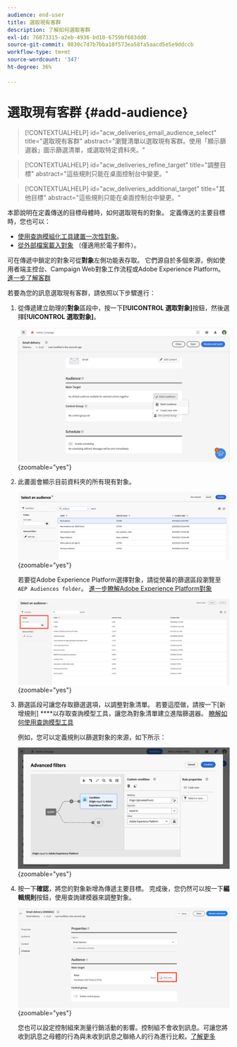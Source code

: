 ```yaml
---
audience: end-user
title: 選取現有客群
description: 了解如何選取客群
exl-id: 76873315-a2eb-4936-bd10-6759bf603dd0
source-git-commit: 0830c7d7b7bba10f573ea58fa5aacd5e5e9ddccb
workflow-type: tm+mt
source-wordcount: '347'
ht-degree: 36%

---
```



# 選取現有客群 {#add-audience}

>[!CONTEXTUALHELP]
>id="acw_deliveries_email_audience_select"
>title="選取現有客群"
>abstract="瀏覽清單以選取現有客群。使用「顯示篩選器」圖示篩選清單，或選取特定資料夾。"

>[!CONTEXTUALHELP]
>id="acw_deliveries_refine_target"
>title="調整目標"
>abstract="這些規則只能在桌面控制台中變更。"

>[!CONTEXTUALHELP]
>id="acw_deliveries_additional_target"
>title="其他目標"
>abstract="這些規則只能在桌面控制台中變更。"

本節說明在定義傳送的目標母體時，如何選取現有的對象。 定義傳送的主要目標時，您也可以：
* [使用查詢模組化工具建置一次性對象](one-time-audience.md)。
* [從外部檔案載入對象](file-audience.md) （僅適用於電子郵件）。

可在傳遞中鎖定的對象可從&#x200B;**對象**&#x200B;左側功能表存取。 它們源自於多個來源，例如使用者端主控台、Campaign Web對象工作流程或Adobe Experience Platform。 [進一步了解客群](manage-audience.md)

若要為您的訊息選取現有客群，請依照以下步驟進行：

1. 從傳遞建立助理的&#x200B;**對象**&#x200B;區段中，按一下&#x200B;**[!UICONTROL 選取對象]**&#x200B;按鈕，然後選擇&#x200B;**[!UICONTROL 選取對象]**。

   ![](assets/create-audience.png){zoomable="yes"}

1. 此畫面會顯示目前資料夾的所有現有對象。

   ![](assets/create-audience2.png){zoomable="yes"}

   若要從Adobe Experience Platform選擇對象，請從熒幕的篩選區段瀏覽至`AEP Audiences folder`。 [進一步瞭解Adobe Experience Platform對象](manage-audience.md#monitor)

   ![](assets/select-audience-folder.png){zoomable="yes"}

1. 篩選區段可讓您存取篩選選項，以調整對象清單。 若要這麼做，請按一下[新增規則] ****&#x200B;以存取查詢模型工具，讓您為對象清單建立進階篩選器。 [瞭解如何使用查詢模型工具](../query/query-modeler-overview.md)

   例如，您可以定義規則以篩選對象的來源，如下所示：

   ![](assets/filter-on-aep-audience.png){zoomable="yes"}

1. 按一下&#x200B;**確認**，將您的對象新增為傳遞主要目標。 完成後，您仍然可以按一下&#x200B;**編輯規則**&#x200B;按鈕，使用查詢建模器來調整對象。

   ![](assets/refine-audience.png){zoomable="yes"}

   您也可以設定控制組來測量行銷活動的影響。控制組不會收到訊息。可讓您將收到訊息之母體的行為與未收到訊息之聯絡人的行為進行比較。[了解更多](control-group.md)
